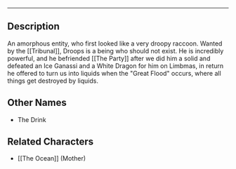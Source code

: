 --------------------------------------------------------------------------------
## Description
An amorphous entity, who first looked like a very droopy raccoon. 
Wanted by the [[Tribunal]], Droops is a being who should not exist. He is incredibly powerful, and he befriended [[The Party]] after we did him a solid and defeated an Ice Ganassi and a White Dragon for him on Limbmas, in return he offered to turn us into liquids when the "Great Flood" occurs, where all things get destroyed by liquids. 
## Other Names
* The Drink
## Related Characters
* [[The Ocean]] (Mother)